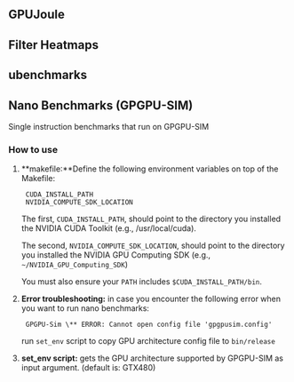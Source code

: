 ## GPUJoule

## Filter Heatmaps

## ubenchmarks

## Nano Benchmarks (GPGPU-SIM)
Single instruction benchmarks that run on GPGPU-SIM

### How to use

1) **makefile:**Define the following environment variables on top of the Makefile:

        CUDA_INSTALL_PATH
        NVIDIA_COMPUTE_SDK_LOCATION

   The first, ```CUDA_INSTALL_PATH```, should point to the directory you installed
   the NVIDIA CUDA Toolkit (e.g., /usr/local/cuda).

   The second, ```NVIDIA_COMPUTE_SDK_LOCATION```, should point to the directory you
   installed the NVIDIA GPU Computing SDK (e.g., ```~/NVIDIA_GPU_Computing_SDK```)

   You must also ensure your ```PATH``` includes ```$CUDA_INSTALL_PATH/bin```.


2) **Error troubleshooting:** in case you encounter the following error when you want to run nano benchmarks:

        GPGPU-Sim \** ERROR: Cannot open config file 'gpgpusim.config'

   run ```set_env``` script to copy GPU architecture config file to ```bin/release```


3) **set_env script:** gets the GPU architecture supported by GPGPU-SIM as input argument. (default is: GTX480)

